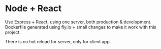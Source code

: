 # Node + React

Use Express + React, using one server,
both production & development.
Dockerfile generated using fly.io + small
changes to make it work with this project.

There is no hot reload for server, only for client app.
